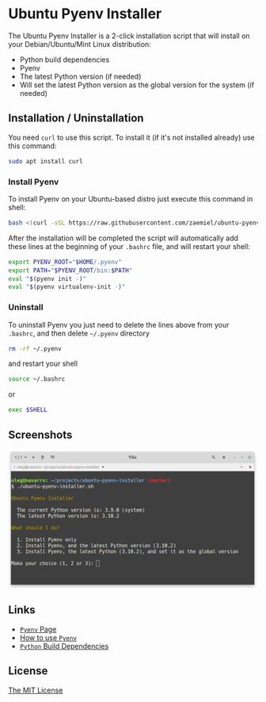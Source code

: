 # Ubuntu Pyenv Installer

The Ubuntu Pyenv Installer is a 2-click installation script that will install on your Debian/Ubuntu/Mint Linux distribution:

 * Python build dependencies
 * Pyenv
 * The latest Python version (if needed)
 * Will set the latest Python version as the global version for the system (if needed)

## Installation / Uninstallation

You need `curl` to use this script. To install it (if it's not installed already) use this command:

```bash
sudo apt install curl
```

### Install Pyenv

To install Pyenv on your Ubuntu-based distro just execute this command in shell:

```bash
bash <(curl -sSL https://raw.githubusercontent.com/zaemiel/ubuntu-pyenv-installer/master/ubuntu-pyenv-installer.sh)
```

After the installation will be completed the script will automatically add these lines at the beginning of your `.bashrc` file, and will restart your shell:

```bash
export PYENV_ROOT="$HOME/.pyenv"
export PATH="$PYENV_ROOT/bin:$PATH"
eval "$(pyenv init -)"
eval "$(pyenv virtualenv-init -)"
```

### Uninstall

To uninstall Pyenv you just need to delete the lines above from your `.bashrc`,
and then delete `~/.pyenv` directory

```bash
rm -rf ~/.pyenv
```

and restart your shell

```bash
source ~/.bashrc
```

or

```bash
exec $SHELL
```

## Screenshots
![Initial dialog](./screenshots/ubuntu_pyenv_installer_screenshot_1.png?raw=true)

## Links
* [`Pyenv` Page](https://github.com/pyenv/pyenv)
* [How to use `Pyenv`](https://github.com/pyenv/pyenv/blob/master/COMMANDS.md)
* [`Python` Build Dependencies](https://github.com/pyenv/pyenv/wiki#suggested-build-environment)


## License
[The MIT License](https://github.com/pyenv/pyenv/blob/master/LICENSE)
